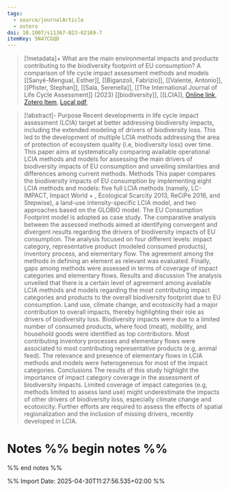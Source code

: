 ```yaml
---
tags:
  - source/journalArticle
  - zotero
doi: 10.1007/s11367-023-02169-7
itemKey: 5N47CGQD
---
```

>[!metadata]+
> What are the main environmental impacts and products contributing to the biodiversity footprint of EU consumption? A comparison of life cycle impact assessment methods and models
> [[Sanyé-Mengual, Esther]], [[Biganzoli, Fabrizio]], [[Valente, Antonio]], [[Pfister, Stephan]], [[Sala, Serenella]], 
> [[The International Journal of Life Cycle Assessment]] (2023)
> [[biodiversity]], [[LCIA]], 
> [Online link](https://link.springer.com/10.1007/s11367-023-02169-7), [Zotero Item](zotero://select/library/items/5N47CGQD), [Local pdf](file://C:/Users/aburg/Documents/references/zotero/storage/4RM4D3GL/Sanye-Mengual2023_Whatare.pdf), 

>[!abstract]-
>Purpose Recent developments in life cycle impact assessment (LCIA) target at better addressing biodiversity impacts, including the extended modeling of drivers of biodiversity loss. This led to the development of multiple LCIA methods addressing the area of protection of ecosystem quality (i.e, biodiversity loss) over time. This paper aims at systematically comparing available operational LCIA methods and models for assessing the main drivers of biodiversity impacts of EU consumption and unveiling similarities and differences among current methods.
Methods This paper compares the biodiversity impacts of EU consumption by implementing eight LCIA methods and models: five full LCIA methods (namely, LC-IMPACT, Impact World + , Ecological Scarcity 2013, ReCiPe 2016, and Stepwise), a land-use intensity-specific LCIA model, and two approaches based on the GLOBIO model. The EU Consumption Footprint model is adopted as case study. The comparative analysis between the assessed methods aimed at identifying convergent and divergent results regarding the drivers of biodiversity impacts of EU consumption. The analysis focused on four different levels: impact category, representative product (modeled consumed products), inventory process, and elementary flow. The agreement among the methods in defining an element as relevant was evaluated. Finally, gaps among methods were assessed in terms of coverage of impact categories and elementary flows.
Results and discussion The analysis unveiled that there is a certain level of agreement among available LCIA methods and models regarding the most contributing impact categories and products to the overall biodiversity footprint due to EU consumption. Land use, climate change, and ecotoxicity had a major contribution to overall impacts, thereby highlighting their role as drivers of biodiversity loss. Biodiversity impacts were due to a limited number of consumed products, where food (meat), mobility, and household goods were identified as top contributors. Most contributing inventory processes and elementary flows were associated to most contributing representative products (e.g, animal feed). The relevance and presence of elementary flows in LCIA methods and models were heterogeneous for most of the impact categories.
Conclusions The results of this study highlight the importance of impact category coverage in the assessment of biodiversity impacts. Limited coverage of impact categories (e.g, methods limited to assess land use) might underestimate the impacts of other drivers of biodiversity loss, especially climate change and ecotoxicity. Further efforts are required to assess the effects of spatial regionalization and the inclusion of missing drivers, recently developed in LCIA.

# Notes %% begin notes %%

%% end notes %%




%% Import Date: 2025-04-30T11:27:56.535+02:00 %%
